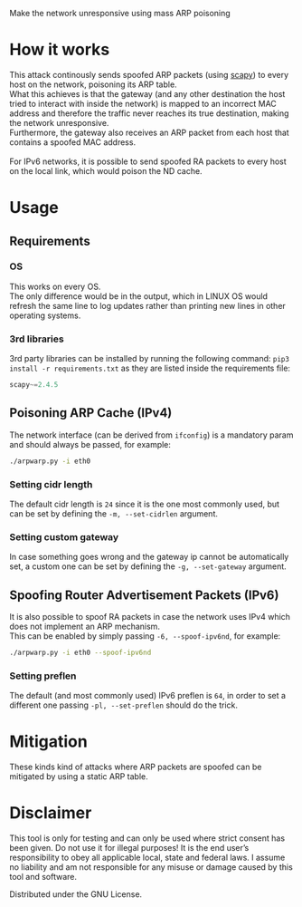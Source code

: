 Make the network unresponsive using mass ARP poisoning

# How it works
This attack continously sends spoofed ARP packets (using [scapy](https://github.com/secdev/scapy)) to every host on the network, poisoning its ARP table. </br>
What this achieves is that the gateway (and any other destination the host tried to interact with inside the network) is mapped to an incorrect MAC address and therefore the traffic never reaches its true destination, making the network unresponsive. </br>
Furthermore, the gateway also receives an ARP packet from each host that contains a spoofed MAC address.
</br></br>
For IPv6 networks, it is possible to send spoofed RA packets to every host on the local link, which would poison the ND cache.

# Usage

## Requirements
### OS
This works on every OS. </br>
The only difference would be in the output, which in LINUX OS would refresh the same line to log updates rather than printing new lines in other operating systems.

### 3rd libraries
3rd party libraries can be installed by running the following command: `pip3 install -r requirements.txt` as they are listed inside the requirements file:
```python
scapy~=2.4.5
```

## Poisoning ARP Cache (IPv4)

The network interface (can be derived from `ifconfig`) is a mandatory param and should always be passed, for example: 
```bash
./arpwarp.py -i eth0
```

### Setting cidr length
The default cidr length is `24` since it is the one most commonly used, but can be set by defining the `-m, --set-cidrlen` argument.

### Setting custom gateway
In case something goes wrong and the gateway ip cannot be automatically set, a custom one can be set by defining the `-g, --set-gateway` argument.

## Spoofing Router Advertisement Packets (IPv6)
It is also possible to spoof RA packets in case the network uses IPv4 which does not implement an ARP mechanism. <br/>
This can be enabled by simply passing `-6, --spoof-ipv6nd`, for example:
```bash
./arpwarp.py -i eth0 --spoof-ipv6nd
```

### Setting preflen
The default (and most commonly used) IPv6 preflen is `64`, in order to set a different one passing `-pl, --set-preflen` should do the trick.


# Mitigation
These kinds kind of attacks where ARP packets are spoofed can be mitigated by using a static ARP table.

# Disclaimer

This tool is only for testing and can only be used where strict consent has been given. Do not use it for illegal purposes! It is the end user’s responsibility to obey all applicable local, state and federal laws. I assume no liability and am not responsible for any misuse or damage caused by this tool and software.

Distributed under the GNU License.
